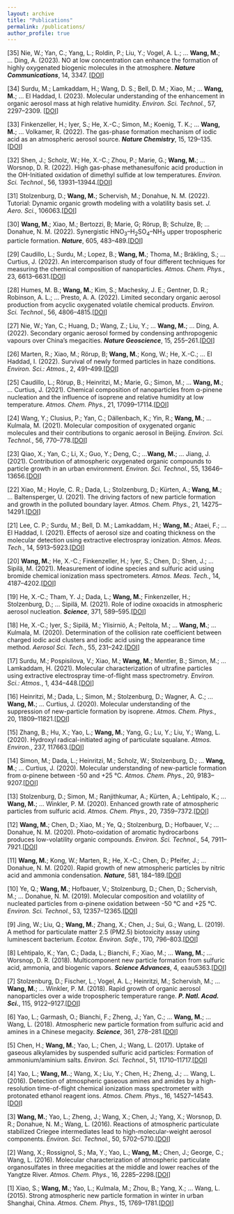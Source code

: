 ```yaml
---
layout: archive
title: "Publications"
permalink: /publications/
author_profile: true
---
```


[35] Nie, W.; Yan, C.; Yang, L.; Roldin, P.; Liu, Y.; Vogel, A. L.; ... **Wang, M.**; ... Ding, A. (2023). NO at low concentration can enhance the formation of highly oxygenated biogenic molecules in the atmosphere. ***Nature Communications***, 14, 3347. [[DOI](https://doi.org/10.1038/s41467-023-39066-4)]

[34] Surdu, M.; Lamkaddam, H.; Wang, D. S.; Bell, D. M.; Xiao, M.; ... **Wang, M.**; ... El Haddad, I. (2023). Molecular understanding of the enhancement in organic aerosol mass at high relative humidity. *Environ. Sci. Technol.*, 57, 2297–2309. [[DOI](https://doi.org/10.1021/acs.est.2c04587)]

[33] Finkenzeller, H.; Iyer, S.; He, X.-C.; Simon, M.; Koenig, T. K.; ... **Wang, M.**; ... Volkamer, R. (2022). The gas-phase formation mechanism of iodic acid as an atmospheric aerosol source. ***Nature Chemistry***, 15, 129–135. [[DOI](https://doi.org/10.1038/s41557-022-01067-z)]

[32] Shen, J.; Scholz, W.; He, X.-C.; Zhou, P.; Marie, G.; **Wang, M.**; ... Worsnop, D. R. (2022). High gas-phase methanesulfonic acid production in the OH-Initiated oxidation of dimethyl sulfide at low temperatures. *Environ. Sci. Technol.*, 56, 13931–13944.[[DOI](https://doi.org/10.1021/acs.est.2c05154)]

[31] Stolzenburg, D.; **Wang, M.**; Schervish, M.; Donahue, N. M. (2022). Tutorial: Dynamic organic growth modeling with a volatility basis set. *J. Aero. Sci.*, 106063.[[DOI](https://doi.org/10.1016/j.jaerosci.2022.106063)]

[30] **Wang, M.**; Xiao, M.; Bertozzi, B; Marie, G; Rörup, B; Schulze, B; ... Donahue, N. M. (2022). Synergistic HNO<sub>3</sub>–H<sub>2</sub>SO<sub>4</sub>–NH<sub>3</sub> upper tropospheric particle formation. ***Nature***, 605, 483–489.[[DOI](https://doi.org/10.1038/s41586-022-04605-4)]

[29] Caudillo, L.; Surdu, M.; Lopez, B.; **Wang, M.**; Thoma, M.; Bräkling, S.; ... Curtius, J. (2022). An intercomparison study of four different techniques for measuring the chemical composition of nanoparticles. *Atmos. Chem. Phys.*, 23, 6613–6631.[[DOI](https://doi.org/10.5194/acp-23-6613-2023)]

[28] Humes, M. B.; **Wang, M.**; Kim, S.; Machesky, J. E.; Gentner, D. R.; Robinson, A. L.; ... Presto, A. A. (2022). Limited secondary organic aerosol production from acyclic oxygenated volatile chemical products. *Environ. Sci. Technol.*, 56, 4806–4815.[[DOI](https://doi.org/10.1021/acs.est.1c07354)]

[27] Nie, W.; Yan, C.; Huang, D.; Wang, Z.; Liu, Y.; ... **Wang, M.**; ... Ding, A. (2022). Secondary organic aerosol formed by condensing anthropogenic vapours over China’s megacities. ***Nature Geoscience***, 15, 255–261.[[DOI](https://doi.org/10.1038/s41561-022-00922-5)]

[26] Marten, R.; Xiao, M.; Rörup, B; **Wang, M.**; Kong, W.; He, X.-C.; ... El Haddad, I. (2022). Survival of newly formed particles in haze conditions. *Environ. Sci.: Atmos.*, 2, 491–499.[[DOI](https://doi.org/10.1039/D2EA00007E)]

[25] Caudillo, L.; Rörup, B.; Heinritzi, M.; Marie, G.; Simon, M.; ... **Wang, M.**; ... Curtius, J. (2021). Chemical composition of nanoparticles from α-pinene nucleation and the influence of isoprene and relative humidity at low temperature. *Atmos. Chem. Phys.*, 21, 17099–17114.[[DOI](https://doi.org/10.5194/acp-21-17099-2021)]

[24] Wang, Y.; Clusius, P.; Yan, C.; Dällenbach, K.; Yin, R.; **Wang, M.**; ... Kulmala, M. (2021). Molecular composition of oxygenated organic molecules and their contributions to organic aerosol in Beijing. *Environ. Sci. Technol.*, 56, 770–778.[[DOI](https://doi.org/10.1021/acs.est.1c05191)]

[23] Qiao, X.; Yan, C.; Li, X.; Guo, Y.; Deng, C.; ...**Wang, M.**; ... Jiang, J. (2021). Contribution of atmospheric oxygenated organic compounds to particle growth in an urban environment. *Environ. Sci. Technol.*, 55, 13646–13656.[[DOI](https://doi.org/10.1021/acs.est.1c02095)]

[22] Xiao, M.; Hoyle, C. R.; Dada, L.; Stolzenburg, D.; Kürten, A.; **Wang, M.**; ... Baltensperger, U. (2021). The driving factors of new particle formation and growth in the polluted boundary layer. *Atmos. Chem. Phys.*, 21, 14275–14291.[[DOI](https://doi.org/10.5194/acp-21-14275-2021)]

[21] Lee, C. P.; Surdu, M.; Bell, D. M.; Lamkaddam, H.; **Wang, M.**; Ataei, F.; ... El Haddad, I. (2021). Effects of aerosol size and coating thickness on the molecular detection using extractive electrospray ionization. *Atmos. Meas. Tech.*, 14, 5913–5923.[[DOI](https://doi.org/10.5194/amt-14-5913-2021)]

[20] **Wang, M.**; He, X.-C.; Finkenzeller, H.; Iyer, S.; Chen, D.; Shen, J.; ... Sipilä, M. (2021). Measurement of iodine species and sulfuric acid using bromide chemical ionization mass spectrometers. *Atmos. Meas. Tech.*, 14, 4187–4202.[[DOI](https://doi.org/10.5194/amt-14-4187-2021)]

[19] He, X.-C.; Tham, Y. J.; Dada, L.; **Wang, M.**; Finkenzeller, H.; Stolzenburg, D.; ... Sipilä, M. (2021). Role of iodine oxoacids in atmospheric aerosol nucleation. ***Science***, 371, 589–595.[[DOI](https://doi.org/10.1126/science.abe0298)]

[18] He, X.-C.; Iyer, S.; Sipilä, M.; Ylisirniö, A.; Peltola, M.; ... **Wang, M.**; ... Kulmala, M. (2020). Determination of the collision rate coefficient between charged iodic acid clusters and iodic acid using the appearance time method. *Aerosol Sci. Tech.*, 55, 231–242.[[DOI](https://doi.org/10.1080/02786826.2020.1839013)]

[17] Surdu, M.; Pospisilova, V.; Xiao, M.; **Wang, M.**; Mentler, B.; Simon, M.; ... Lamkaddam, H. (2021). Molecular characterization of ultrafine particles using extractive electrospray time-of-flight mass spectrometry. *Environ. Sci.: Atmos.*, 1, 434–448.[[DOI](https://doi.org/10.1039/D1EA00050K)]

[16] Heinritzi, M.; Dada, L.; Simon, M.; Stolzenburg, D.; Wagner, A. C.; ... **Wang, M.**; ... Curtius, J. (2020). Molecular understanding of the suppression of new-particle formation by isoprene. *Atmos. Chem. Phys.*, 20, 11809–11821.[[DOI](https://doi.org/10.5194/acp-20-11809-2020)]

[15] Zhang, B.; Hu, X.; Yao, L.; **Wang, M.**; Yang, G.; Lu, Y.; Liu, Y.; Wang, L. (2020). Hydroxyl radical-initiated aging of particulate squalane. *Atmos. Environ.*, 237, 117663.[[DOI](https://doi.org/10.1016/j.atmosenv.2020.117663)]

[14] Simon, M.; Dada, L.; Heinritzi, M.; Scholz, W.; Stolzenburg, D.; ... **Wang, M.**; ... Curtius, J. (2020). Molecular understanding of new-particle formation from α-pinene between -50 and +25 &deg;C. *Atmos. Chem. Phys.*, 20, 9183–9207.[[DOI](https://doi.org/10.5194/acp-20-9183-2020)]

[13] Stolzenburg, D.; Simon, M.; Ranjithkumar, A.; Kürten, A.; Lehtipalo, K.; ... **Wang, M.**; ... Winkler, P. M. (2020). Enhanced growth rate of atmospheric particles from sulfuric acid. *Atmos. Chem. Phys.*, 20, 7359–7372.[[DOI](https://doi.org/10.5194/acp-20-7359-2020)]

[12] **Wang, M.**; Chen, D.; Xiao, M.; Ye, Q.; Stolzenburg, D.; Hofbauer, V.; ... Donahue, N. M. (2020). Photo-oxidation of aromatic hydrocarbons produces low-volatility organic compounds. *Environ. Sci. Technol.*, 54, 7911–7921.[[DOI](https://doi.org/10.1021/acs.est.0c02100)]

[11] **Wang, M.**; Kong, W.; Marten, R.; He, X.-C.; Chen, D.; Pfeifer, J.; ... Donahue, N. M. (2020). Rapid growth of new atmospheric particles by nitric acid and ammonia condensation. ***Nature***, 581, 184–189.[[DOI](https://doi.org/10.1038/s41586-020-2270-4)]

[10] Ye, Q.; **Wang, M.**; Hofbauer, V.; Stolzenburg, D.; Chen, D.; Schervish, M.; ... Donahue, N. M. (2019). Molecular composition and volatility of nucleated particles from α-pinene oxidation between -50 &deg;C and +25 &deg;C. *Environ. Sci. Technol.*, 53, 12357–12365.[[DOI](https://doi.org/10.1021/acs.est.9b03265)]

[9] Jing, W.; Liu, Q.; **Wang, M.**; Zhang, X.; Chen, J.; Sui, G.; Wang, L. (2019). A method for particulate matter 2.5 (PM2.5) biotoxicity assay using luminescent bacterium. *Ecotox. Environ. Safe.*, 170, 796–803.[[DOI](https://doi.org/10.1016/j.ecoenv.2018.12.030)]

[8] Lehtipalo, K.; Yan, C.; Dada, L.; Bianchi, F.; Xiao, M.; ... **Wang, M.**; ... Worsnop, D. R. (2018). Multicomponent new particle formation from sulfuric acid, ammonia, and biogenic vapors. ***Science Advances***, 4, eaau5363.[[DOI](https://doi.org/10.1126/sciadv.aau5363)]

[7] Stolzenburg, D.; Fischer, L.; Vogel, A. L.; Heinritzi, M.; Schervish, M.; ... **Wang, M.**; ... Winkler, P. M. (2018). Rapid growth of organic aerosol nanoparticles over a wide tropospheric temperature range. ***P. Natl. Acad. Sci.***, 115, 9122–9127.[[DOI](https://doi.org/10.1073/pnas.1807604115)]

[6] Yao, L.; Garmash, O.; Bianchi, F.; Zheng, J.; Yan, C.; ... **Wang, M.**; ... Wang, L. (2018). Atmospheric new particle formation from sulfuric acid and amines in a Chinese megacity. ***Science***, 361, 278–281.[[DOI](https://doi.org/10.1126/science.aao4839)]

[5] Chen, H.; **Wang, M.**; Yao, L.; Chen, J.; Wang, L. (2017). Uptake of gaseous alkylamides by suspended sulfuric acid particles: Formation of ammonium/aminium salts. *Environ. Sci. Technol.*, 51, 11710–11717.[[DOI](https://doi.org/10.1021/acs.est.7b03175)]

[4] Yao, L.; **Wang, M.**.; Wang, X.; Liu, Y.; Chen, H.; Zheng, J.; ... Wang, L. (2016). Detection of atmospheric gaseous amines and amides by a high-resolution time-of-flight chemical ionization mass spectrometer with protonated ethanol reagent ions. *Atmos. Chem. Phys.*, 16, 14527–14543.[[DOI](https://doi.org/10.5194/acp-16-14527-2016)]

[3] **Wang, M.**; Yao, L.; Zheng, J.; Wang, X.; Chen, J.; Yang, X.; Worsnop, D. R.; Donahue, N. M.; Wang, L. (2016). Reactions of atmospheric particulate stabilized Criegee intermediates lead to high-molecular-weight aerosol components. *Environ. Sci. Technol.*, 50, 5702–5710.[[DOI](https://doi.org/10.1021/acs.est.6b02114)]

[2] Wang, X.; Rossignol, S.; Ma, Y.; Yao, L.; **Wang, M.**; Chen, J.; George, C.; Wang, L. (2016). Molecular characterization of atmospheric particulate organosulfates in three megacities at the middle and lower reaches of the Yangtze River. *Atmos. Chem. Phys.*, 16, 2285–2298.[[DOI](https://doi.org/10.5194/acp-16-2285-2016)]

[1] Xiao, S.; **Wang, M.**; Yao, L.; Kulmala, M.; Zhou, B.; Yang, X.; ... Wang, L. (2015). Strong atmospheric new particle formation in winter in urban Shanghai, China. *Atmos. Chem. Phys.*, 15, 1769–1781.[[DOI](https://doi.org/10.5194/acp-15-1769-2015)]

